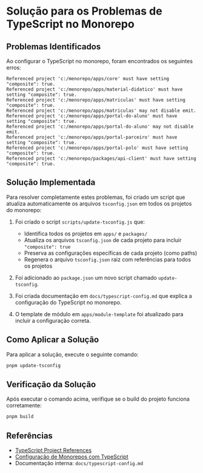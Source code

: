 # Solução para os Problemas de TypeScript no Monorepo

## Problemas Identificados

Ao configurar o TypeScript no monorepo, foram encontrados os seguintes erros:

```Referenced project 'c:/menorepo/apps/comunicacao' must have setting "composite": true.
Referenced project 'c:/menorepo/apps/core' must have setting "composite": true.
Referenced project 'c:/menorepo/apps/material-didatico' must have setting "composite": true.
Referenced project 'c:/menorepo/apps/matriculas' must have setting "composite": true.
Referenced project 'c:/menorepo/apps/matriculas' may not disable emit.
Referenced project 'c:/menorepo/apps/portal-do-aluno' must have setting "composite": true.
Referenced project 'c:/menorepo/apps/portal-do-aluno' may not disable emit.
Referenced project 'c:/menorepo/apps/portal-parceiro' must have setting "composite": true.
Referenced project 'c:/menorepo/apps/portal-polo' must have setting "composite": true.
Referenced project 'c:/menorepo/packages/api-client' must have setting "composite": true.
```

## Solução Implementada

Para resolver completamente estes problemas, foi criado um script que atualiza automaticamente os arquivos `tsconfig.json` em todos os projetos do monorepo:

1. Foi criado o script `scripts/update-tsconfig.js` que:
   - Identifica todos os projetos em `apps/` e `packages/`
   - Atualiza os arquivos `tsconfig.json` de cada projeto para incluir `"composite": true`
   - Preserva as configurações específicas de cada projeto (como paths)
   - Regenera o arquivo `tsconfig.json` raiz com referências para todos os projetos

2. Foi adicionado ao `package.json` um novo script chamado `update-tsconfig`.

3. Foi criada documentação em `docs/typescript-config.md` que explica a configuração do TypeScript no monorepo.

4. O template de módulo em `apps/module-template` foi atualizado para incluir a configuração correta.

## Como Aplicar a Solução

Para aplicar a solução, execute o seguinte comando:

```bash
pnpm update-tsconfig
```

## Verificação da Solução

Após executar o comando acima, verifique se o build do projeto funciona corretamente:

```bash
pnpm build
```

## Referências

- [TypeScript Project References](https://www.typescriptlang.org/docs/handbook/project-references.html)
- [Configuração de Monorepos com TypeScript](https://www.typescriptlang.org/docs/handbook/project-references.html#overall-structure)
- Documentação interna: `docs/typescript-config.md`
